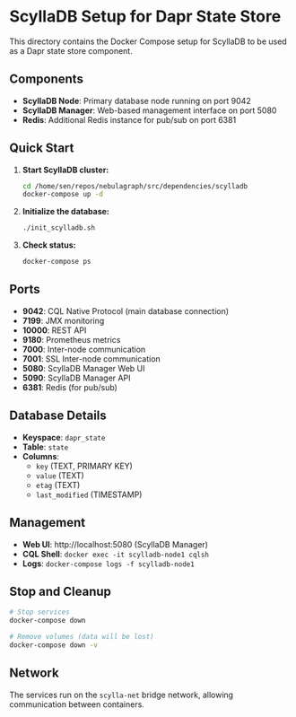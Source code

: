 # ScyllaDB Setup for Dapr State Store

This directory contains the Docker Compose setup for ScyllaDB to be used as a Dapr state store component.

## Components

- **ScyllaDB Node**: Primary database node running on port 9042
- **ScyllaDB Manager**: Web-based management interface on port 5080
- **Redis**: Additional Redis instance for pub/sub on port 6381

## Quick Start

1. **Start ScyllaDB cluster:**
   ```bash
   cd /home/sen/repos/nebulagraph/src/dependencies/scylladb
   docker-compose up -d
   ```

2. **Initialize the database:**
   ```bash
   ./init_scylladb.sh
   ```

3. **Check status:**
   ```bash
   docker-compose ps
   ```

## Ports

- **9042**: CQL Native Protocol (main database connection)
- **7199**: JMX monitoring
- **10000**: REST API
- **9180**: Prometheus metrics
- **7000**: Inter-node communication
- **7001**: SSL Inter-node communication
- **5080**: ScyllaDB Manager Web UI
- **5090**: ScyllaDB Manager API
- **6381**: Redis (for pub/sub)

## Database Details

- **Keyspace**: `dapr_state`
- **Table**: `state`
- **Columns**:
  - `key` (TEXT, PRIMARY KEY)
  - `value` (TEXT)
  - `etag` (TEXT)
  - `last_modified` (TIMESTAMP)

## Management

- **Web UI**: http://localhost:5080 (ScyllaDB Manager)
- **CQL Shell**: `docker exec -it scylladb-node1 cqlsh`
- **Logs**: `docker-compose logs -f scylladb-node1`

## Stop and Cleanup

```bash
# Stop services
docker-compose down

# Remove volumes (data will be lost)
docker-compose down -v
```

## Network

The services run on the `scylla-net` bridge network, allowing communication between containers.
